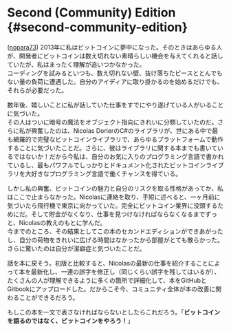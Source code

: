 # Second \(Community\) Edition {#second-community-edition}

\([nopara73](https://github.com/nopara73)\) 2013年に私はビットコインに夢中になった。そのときはあらゆる人が、開発者にビットコインは数え切れない素晴らしい機会を与えてくれると話していたが、私はまったく理解が追いつかなかった。  
コーディングを試みるといつも、数え切れない壁、抜け落ちたピースととんでもない量の負荷に遭遇した。自分のアイディアに取り掛かるのを始めるだけでも、それらが必要だった。

数年後、嬉しいことに私が話していた仕事をすでにやり遂げている人がいることに気づいた。  
その人はついに暗号の魔法をオブジェクト指向にきれいに分類していたのだ。さらに私が興奮したのは、Nicolas DorierのC\#のライブラリが、世にある中で最も網羅的で完璧なビットコインライブラリで、あらゆるプラットフォームで動作することに気づいたことだ。さらに、彼はライブラリに関する本までも書いているではないか！だから今私は、自分のお気に入りのプログラミング言語で書かれているし、最もパワフルでしっかりとドキュメント化されたビットコインライブラリを大好きなプログラミング言語で働くチャンスを得ている。

しかし私の興奮、ビットコインの魅力と自分のリスクを取る性格があってか、私はここで止まらなかった。Nicolasに連絡を取り、手短に述べると、一ヶ月前に気づいたら飛行機で東京に向かっていた。完全にビットコイン業界に没頭するためにだ。そして貯金がなくなり、仕事を見つけなければならなくなるまでずっと、Nicolasの教えのもとに学んだ。  
今までのところ、その結果としてこの本のセカンドエディションができあがったし、自分の荷物をきれいに広げる時間はなかったから部屋がとても散らかった。さらに驚いたのは自分が潔癖症と気づいたことだ。

話を本に戻そう。初版と比較すると、Nicolasの最新の仕事を紹介することによって本を最新化し、一連の誤字を修正し（同じくらい誤字を残してはいるが）、たくさんの人が理解できるように多くの箇所で詳細化して、本をGitHubとGitbookにアップロードした。だからこそ今、コミュニティ全体が本の改善に関わることができるだろう。

もしこの本を一文で表さなければならないとしたらこれだろう。「**ビットコインを語るのではなく、ビットコインをやろう！**」
